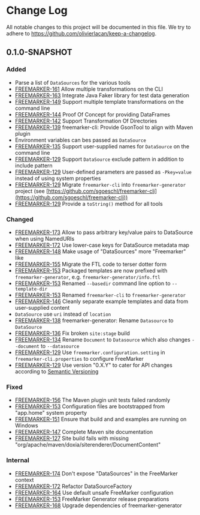 # Change Log

All notable changes to this project will be documented in this file. We try to adhere to https://github.com/olivierlacan/keep-a-changelog.

## 0.1.0-SNAPSHOT

### Added
* Parse a list of `DataSources` for the various tools
* [FREEMARKER-161] Allow multiple transformations on the CLI
* [FREEMARKER-163] Integrate Java Faker library for test data generation
* [FREEMARKER-149] Support multiple template transformations on the command line
* [FREEMARKER-144] Proof Of Concept for providing DataFrames
* [FREEMARKER-142] Support Transformation Of Directories
* [FREEMARKER-139] freemarker-cli: Provide GsonTool to align with Maven plugin
* Environment variables can bes passed as `DataSource`
* [FREEMARKER-135] Support user-supplied names for `DataSource` on the command line
* [FREEMARKER-129] Support `DataSource` exclude pattern in addition to include pattern
* [FREEMARKER-129] User-defined parameters are passed as `-Pkey=value` instead of using system properties
* [FREEMARKER-129] Migrate `freemarker-cli` into `freemarker-generator` project (see [https://github.com/sgoeschl/freemarker-cli](https://github.com/sgoeschl/freemarker-cli))
* [FREEMARKER-129] Provide a `toString()` method for all tools

### Changed
* [FREEMARKER-173] Allow to pass arbitrary key/value pairs to DataSource when using NamedURIs
* [FREEMARKER-172] Use lower-case keys for DataSource metadata map
* [FREEMARKER-148] Make usage of "DataSources" more "Freemarker" like
* [FREEMARKER-155] Migrate the FTL code to terser dotter form
* [FREEMARKER-153] Packaged templates are now prefixed with `freemarker-generator`, e.g. `freemarker-generator/info.ftl`
* [FREEMARKER-153] Renamed `--basedir` command line option to `--template-dir`
* [FREEMARKER-153] Renamed `freemarker-cli` to `freemarker-generator`
* [FREEMARKER-146] Cleanly separate example templates and data from user-supplied content
* `DataSource` use `uri` instead of `location`
* [FREEMARKER-138] freemarker-generator: Rename `Datasource` to `DataSource`
* [FREEMARKER-136] Fix broken `site:stage` build
* [FREEMARKER-134] Rename `Document` to `Datasource` which also changes `--document` to `--datasource`
* [FREEMARKER-129] Use `freemarker.configuration.setting` in `freemarker-cli.properties` to configure FreeMarker
* [FREEMARKER-129] Use version "0.X.Y" to cater for API changes according to [Semantic Versioning](https://semver.org)

### Fixed
* [FREEMARKER-156] The Maven plugin unit tests failed randomly
* [FREEMARKER-153] Configuration files are bootstrapped from "app.home" system property 
* [FREEMARKER-151] Ensure that build and and examples are running on Windows
* [FREEMARKER-147] Complete Maven site documentation
* [FREEMARKER-127] Site build fails with missing "org/apache/maven/doxia/siterenderer/DocumentContent"

### Internal
* [FREEMARKER-174] Don't expose "DataSources" in the FreeMarker context
* [FREEMARKER-172] Refactor DataSourceFactory
* [FREEMARKER-164] Use default unsafe FreeMarker configuration
* [FREEMARKER-153] FreeMarker Generator release preparations
* [FREEMARKER-168] Upgrade dependencies of freemarker-generator

[FREEMARKER-127]: https://issues.apache.org/jira/browse/FREEMARKER-127
[FREEMARKER-128]: https://issues.apache.org/jira/browse/FREEMARKER-128
[FREEMARKER-129]: https://issues.apache.org/jira/browse/FREEMARKER-129
[FREEMARKER-134]: https://issues.apache.org/jira/browse/FREEMARKER-134
[FREEMARKER-135]: https://issues.apache.org/jira/browse/FREEMARKER-135
[FREEMARKER-136]: https://issues.apache.org/jira/browse/FREEMARKER-136
[FREEMARKER-138]: https://issues.apache.org/jira/browse/FREEMARKER-138
[FREEMARKER-139]: https://issues.apache.org/jira/browse/FREEMARKER-139
[FREEMARKER-142]: https://issues.apache.org/jira/browse/FREEMARKER-142
[FREEMARKER-144]: https://issues.apache.org/jira/browse/FREEMARKER-144
[FREEMARKER-146]: https://issues.apache.org/jira/browse/FREEMARKER-146
[FREEMARKER-147]: https://issues.apache.org/jira/browse/FREEMARKER-147
[FREEMARKER-148]: https://issues.apache.org/jira/browse/FREEMARKER-148
[FREEMARKER-149]: https://issues.apache.org/jira/browse/FREEMARKER-149
[FREEMARKER-151]: https://issues.apache.org/jira/browse/FREEMARKER-151
[FREEMARKER-153]: https://issues.apache.org/jira/browse/FREEMARKER-153
[FREEMARKER-155]: https://issues.apache.org/jira/browse/FREEMARKER-155
[FREEMARKER-156]: https://issues.apache.org/jira/browse/FREEMARKER-156
[FREEMARKER-161]: https://issues.apache.org/jira/browse/FREEMARKER-161
[FREEMARKER-163]: https://issues.apache.org/jira/browse/FREEMARKER-163
[FREEMARKER-164]: https://issues.apache.org/jira/browse/FREEMARKER-164
[FREEMARKER-168]: https://issues.apache.org/jira/browse/FREEMARKER-168
[FREEMARKER-172]: https://issues.apache.org/jira/browse/FREEMARKER-172
[FREEMARKER-173]: https://issues.apache.org/jira/browse/FREEMARKER-173
[FREEMARKER-174]: https://issues.apache.org/jira/browse/FREEMARKER-174
